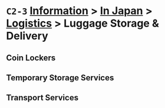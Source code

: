 # `C2-3` [Information](../../../) > [In Japan](../../) > [Logistics](../) > Luggage Storage & Delivery

## Coin Lockers
## Temporary Storage Services
## Transport Services
